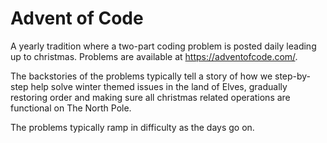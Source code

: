 # Advent of Code
A yearly tradition where a two-part coding problem is posted daily leading up to christmas.
Problems are available at https://adventofcode.com/.

The backstories of the problems typically tell a story of how we step-by-step help solve winter themed issues in the land of Elves, 
gradually restoring order and making sure all christmas related operations are functional on The North Pole.

The problems typically ramp in difficulty as the days go on.
